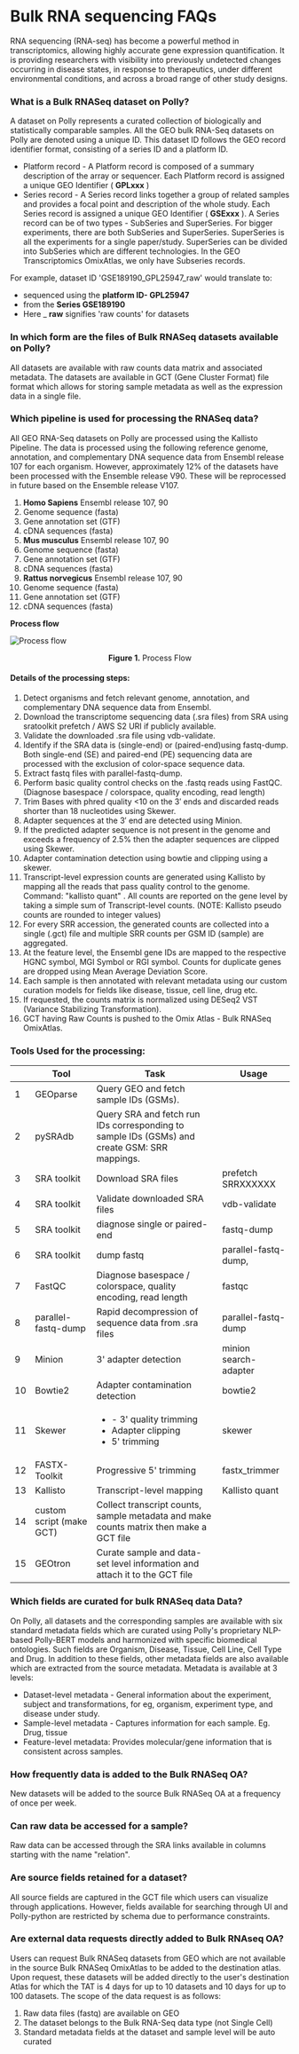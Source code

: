 # Bulk RNA sequencing FAQs

RNA sequencing (RNA-seq) has become a powerful method in transcriptomics, allowing highly accurate gene expression quantification. It is providing researchers with visibility into previously undetected changes occurring in disease states, in response to therapeutics, under different environmental conditions, and across a broad range of other study designs.

### What is a Bulk RNASeq dataset on Polly?

A dataset on Polly represents a curated collection of biologically and statistically comparable samples. All the GEO bulk RNA-Seq datasets on Polly are denoted using a unique ID. This dataset ID follows the GEO record identifier format, consisting of a series ID and a platform ID.

- Platform record - A Platform record is composed of a summary description of the array or sequencer. Each Platform record is assigned a unique GEO Identifier ( **GPLxxx** )
- Series record - A Series record links together a group of related samples and provides a focal point and description of the whole study. Each Series record is assigned a unique GEO Identifier ( **GSExxx** ). A Series record can be of two types - SubSeries and SuperSeries. For bigger experiments, there are both SubSeries and SuperSeries. SuperSeries is all the experiments for a single paper/study. SuperSeries can be divided into SubSeries which are different technologies. In the GEO Transcriptomics OmixAtlas, we only have Subseries records.

For example, dataset ID 'GSE189190\_GPL25947\_raw' would translate to:

- sequenced using the **platform ID- GPL25947**
- from the **Series GSE189190**
- Here \_ **raw** signifies 'raw counts' for datasets

### In which form are the files of Bulk RNASeq datasets available on Polly?

All datasets are available with raw counts data matrix and associated metadata. The datasets are available in GCT (Gene Cluster Format) file format which allows for storing sample metadata as well as the expression data in a single file.

### Which pipeline is used for processing the RNASeq data?

All GEO RNA-Seq datasets on Polly are processed using the Kallisto Pipeline. The data is processed using the following reference genome, annotation, and complementary DNA sequence data from Ensembl release 107 for each organism. However, approximately 12% of the datasets have been processed with the Ensemble release V90. These will be reprocessed in future based on the Ensemble release V107.

1. **Homo Sapiens** Ensembl release 107, 90
  1. Genome sequence (fasta)
  2. Gene annotation set (GTF)
  3. cDNA sequences (fasta)
2. **Mus musculus** Ensembl release 107, 90
  1. Genome sequence (fasta)
  2. Gene annotation set (GTF)
  3. cDNA sequences (fasta)
3. **Rattus norvegicus** Ensembl release 107, 90
  1. Genome sequence (fasta)
  2. Gene annotation set (GTF)
  3. cDNA sequences (fasta)

**Process flow**

![Process flow](../img/OmixAtlas-Images/1_1.png) <center>**Figure 1.** Process Flow</center>

#### Details of the processing steps:

1. Detect organisms and fetch relevant genome, annotation, and complementary DNA sequence data from Ensembl.
2. Download the transcriptome sequencing data (.sra files) from SRA using sratoolkit prefetch / AWS S2 URI if publicly available.
3. Validate the downloaded .sra file using vdb-validate.
4. Identify if the SRA data is (single-end) or (paired-end)using fastq-dump. Both single-end (SE) and paired-end (PE) sequencing data are processed with the exclusion of color-space sequence data.
5. Extract fastq files with parallel-fastq-dump.
6. Perform basic quality control checks on the .fastq reads using FastQC. (Diagnose basespace / colorspace, quality encoding, read length)
7. Trim Bases with phred quality \<10 on the 3′ ends and discarded reads shorter than 18 nucleotides using Skewer.
8. Adapter sequences at the 3′ end are detected using Minion.
9. If the predicted adapter sequence is not present in the genome and exceeds a frequency of 2.5% then the adapter sequences are clipped using Skewer.
10. Adapter contamination detection using bowtie and clipping using a skewer.
11. Transcript-level expression counts are generated using Kallisto by mapping all the reads that pass quality control to the genome. Command: "kallisto quant" . All counts are reported on the gene level by taking a simple sum of Transcript-level counts. (NOTE: Kallisto pseudo counts are rounded to integer values)
12. For every SRR accession, the generated counts are collected into a single (.gct) file and multiple SRR counts per GSM ID (sample) are aggregated.
13. At the feature level, the Ensembl gene IDs are mapped to the respective HGNC symbol, MGI Symbol or RGI symbol. Counts for duplicate genes are dropped using Mean Average Deviation Score.
14. Each sample is then annotated with relevant metadata using our custom curation models for fields like disease, tissue, cell line, drug etc.
15. If requested, the counts matrix is normalized using DESeq2 VST (Variance Stabilizing Transformation).
16. GCT having Raw Counts is pushed to the Omix Atlas - Bulk RNASeq OmixAtlas.

### Tools Used for the processing:

| | **Tool** | **Task** | **Usage** |
| --- | --- | --- | --- |
| 1 | GEOparse | Query GEO and fetch sample IDs (GSMs). | |
| 2 | pySRAdb | Query SRA and fetch run IDs corresponding to sample IDs (GSMs) and create GSM: SRR mappings. | |
| 3 | SRA toolkit | Download SRA files | prefetch SRRXXXXXX |
| 4 | SRA toolkit |Validate downloaded SRA files | vdb-validate |
| 5 | SRA toolkit |diagnose single or paired-end | fastq-dump |
| 6 | SRA toolkit |dump fastq | parallel-fastq-dump, |
| 7 | FastQC | Diagnose basespace / colorspace, quality encoding, read length | fastqc |
| 8 | parallel-fastq-dump | Rapid decompression of sequence data from .sra files | parallel-fastq-dump |
| 9 | Minion | 3' adapter detection | minion search-adapter |
| 10 | Bowtie2 | Adapter contamination detection | bowtie2 |
| 11 | Skewer | <ul><li>- 3' quality trimming </li><li> Adapter clipping </li><li> 5' trimming </li></ul> | skewer |
| 12 | FASTX-Toolkit | Progressive 5' trimming | fastx\_trimmer |
| 13 | Kallisto | Transcript-level mapping | Kallisto quant |
| 14 | custom script (make GCT) | Collect transcript counts, sample metadata and make counts matrix then make a GCT file | |
| 15 | GEOtron | Curate sample and data-set level information and attach it to the GCT file | |

### **Which fields are curated for bulk RNASeq data Data?**

On Polly, all datasets and the corresponding samples are available with six standard metadata fields which are curated using Polly's proprietary NLP-based Polly-BERT models and harmonized with specific biomedical ontologies. Such fields are Organism, Disease, Tissue, Cell Line, Cell Type and Drug. In addition to these fields, other metadata fields are also available which are extracted from the source metadata. Metadata is available at 3 levels:

- Dataset-level metadata - General information about the experiment, subject and transformations, for eg, organism, experiment type, and disease under study.
- Sample-level metadata - Captures information for each sample. Eg. Drug, tissue
- Feature-level metadata: Provides molecular/gene information that is consistent across samples.

### How frequently data is added to the Bulk RNASeq OA?

New datasets will be added to the source Bulk RNASeq OA at a frequency of once per week.

### Can raw data be accessed for a sample?

Raw data can be accessed through the SRA links available in columns starting with the name "relation".

### Are source fields retained for a dataset?

All source fields are captured in the GCT file which users can visualize through applications. However, fields available for searching through UI and Polly-python are restricted by schema due to performance constraints.

### Are external data requests directly added to Bulk RNAseq OA?

Users can request Bulk RNASeq datasets from GEO which are not available in the source Bulk RNASeq OmixAtlas to be added to the destination atlas. Upon request, these datasets will be added directly to the user's destination Atlas for which the TAT is 4 days for up to 10 datasets and 10 days for up to 100 datasets. The scope of the data request is as follows:

1. Raw data files (fastq) are available on GEO
2. The dataset belongs to the Bulk RNA-Seq data type (not Single Cell)
3. Standard metadata fields at the dataset and sample level will be auto curated
